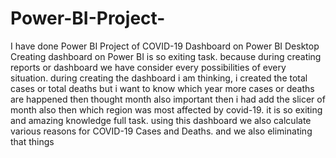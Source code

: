 # Power-BI-Project-
I have done  Power BI Project of COVID-19 Dashboard on Power BI Desktop
Creating dashboard on Power BI is so exiting task. because during creating reports or dashboard we have consider every possibilities of every situation. during creating the dashboard i am thinking, i created the total cases or total deaths but i want to know which year more cases or deaths are happened then thought month also important then i had add the slicer of month also then which region was most affected by covid-19.
it is so exiting and amazing knowledge full task. using this dashboard we also calculate various reasons for COVID-19 Cases and Deaths. and we also eliminating that things
